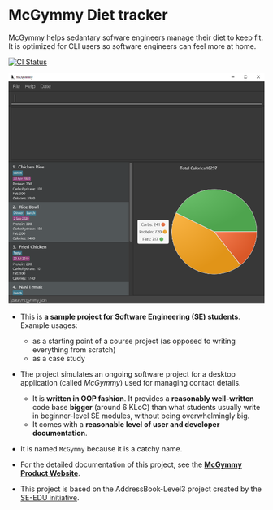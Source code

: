 # McGymmy Diet tracker

McGymmy helps sedantary sofware engineers manage their diet to keep fit. It is optimized for CLI users so software engineers can feel more at home.

[![CI Status](https://github.com/AY2021S1-CS2103T-W17-3/tp/workflows/Java%20CI/badge.svg)](https://github.com/AY2021S1-CS2103T-W17-3/tp/actions)

![Ui](docs/images/Ui.png)

* This is **a sample project for Software Engineering (SE) students**.<br>
  Example usages:
  * as a starting point of a course project (as opposed to writing everything from scratch)
  * as a case study
* The project simulates an ongoing software project for a desktop application (called _McGymmy_) used for managing contact details.
  * It is **written in OOP fashion**. It provides a **reasonably well-written** code base **bigger** (around 6 KLoC) than what students usually write in beginner-level SE modules, without being overwhelmingly big.
  * It comes with a **reasonable level of user and developer documentation**.
* It is named `McGymmy` because it is a catchy name.
* For the detailed documentation of this project, see the **[McGymmy Product Website](https://ay2021s1-cs2103t-w17-3.github.io/tp/)**.

* This project is based on the AddressBook-Level3 project created by the [SE-EDU initiative](https://se-education.org).
